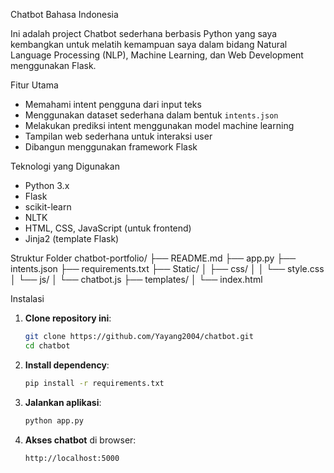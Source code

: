Chatbot Bahasa Indonesia

Ini adalah project Chatbot sederhana berbasis Python yang saya kembangkan untuk melatih kemampuan saya dalam bidang Natural Language Processing (NLP), Machine Learning, dan Web Development menggunakan Flask.

Fitur Utama

- Memahami intent pengguna dari input teks
- Menggunakan dataset sederhana dalam bentuk `intents.json`
- Melakukan prediksi intent menggunakan model machine learning
- Tampilan web sederhana untuk interaksi user
- Dibangun menggunakan framework Flask

Teknologi yang Digunakan

- Python 3.x
- Flask
- scikit-learn
- NLTK
- HTML, CSS, JavaScript (untuk frontend)
- Jinja2 (template Flask)

Struktur Folder
chatbot-portfolio/
├── README.md
├── app.py
├── intents.json
├── requirements.txt
├── Static/
│ ├── css/
│ │ └── style.css
│ └── js/
│ └── chatbot.js
├── templates/
│ └── index.html

Instalasi

1. **Clone repository ini**:
    ```bash
    git clone https://github.com/Yayang2004/chatbot.git
    cd chatbot
    ```

2. **Install dependency**:
    ```bash
    pip install -r requirements.txt
    ```

3. **Jalankan aplikasi**:
    ```bash
    python app.py
    ```

4. **Akses chatbot** di browser:
    ```
    http://localhost:5000
    ```

